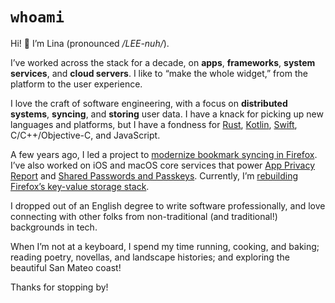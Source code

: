 # `whoami`

Hi! 👋 I’m Lina (pronounced _/LEE-nuh/_).

I’ve worked across the stack for a decade, on **apps**, **frameworks**, **system services**, and **cloud servers**. I like to “make the whole widget,” from the platform to the user experience.

I love the craft of software engineering, with a focus on **distributed systems**, **syncing**, and **storing** user data. I have a knack for picking up new languages and platforms, but I have a fondness for [Rust](https://www.rust-lang.org/), [Kotlin](https://kotlinlang.org/), [Swift](https://www.swift.org/), C/C++/Objective-C, and JavaScript.

A few years ago, I led a project to [modernize bookmark syncing in Firefox](https://blog.nightly.mozilla.org/2018/05/14/deep-dive-new-bookmark-sync-in-nightly/). I’ve also worked on iOS and macOS core services that power [App Privacy Report](https://support.apple.com/en-us/102188) and [Shared Passwords and Passkeys](https://support.apple.com/guide/iphone/share-passwords-iphe6b2b7043/ios). Currently, I’m [rebuilding Firefox’s key-value storage stack](https://github.com/linabutler/skv).

I dropped out of an English degree to write software professionally, and love connecting with other folks from non-traditional (and traditional!) backgrounds in tech.

When I’m not at a keyboard, I spend my time running, cooking, and baking; reading poetry, novellas, and landscape histories; and exploring the beautiful San Mateo coast!

Thanks for stopping by!
